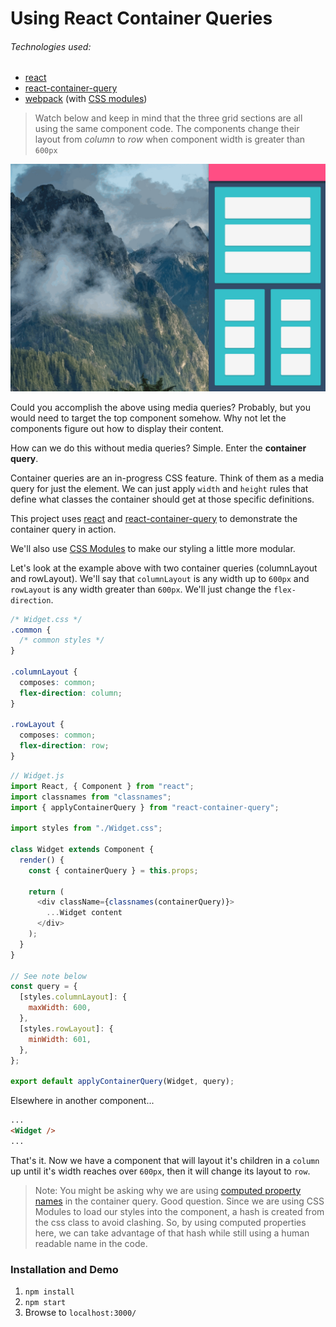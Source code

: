 # Using React Container Queries

###### Technologies used:
- [react](https://facebook.github.io/react/)
- [react-container-query](http://d6u.github.io/react-container-query/)
- [webpack](https://github.com/webpack/webpack) (with [CSS modules](https://github.com/css-modules/css-modules))

> Watch below and keep in mind that the three grid sections are all using the same component code. The components change their layout from _column_ to _row_ when component width is greater than `600px`

![Container Queries FTW](container-query.gif)

Could you accomplish the above using media queries? Probably, but you would need to target the top component somehow. Why not let the components figure out how to display their content.

How can we do this without media queries? Simple. Enter the **container query**.

Container queries are an in-progress CSS feature. Think of them as a media query for just the element. We can just apply `width` and `height` rules that define what classes the container should get at those specific definitions.

This project uses [react](https://facebook.github.io/react/) and [react-container-query](http://d6u.github.io/react-container-query/) to demonstrate the container query in action. 

We'll also use [CSS Modules](https://github.com/css-modules/css-modules) to make our styling a little more modular.

Let's look at the example above with two container queries (columnLayout and rowLayout). We'll say that `columnLayout` is any width up to `600px` and `rowLayout` is any width greater than `600px`. We'll just change the `flex-direction`.
```css
/* Widget.css */
.common {
  /* common styles */
}

.columnLayout {
  composes: common;
  flex-direction: column;
}

.rowLayout {
  composes: common;
  flex-direction: row;
}
```
```js
// Widget.js
import React, { Component } from "react";
import classnames from "classnames";
import { applyContainerQuery } from "react-container-query";

import styles from "./Widget.css";

class Widget extends Component {
  render() {
    const { containerQuery } = this.props;
  
    return (
      <div className={classnames(containerQuery)}>
        ...Widget content
      </div>
    );
  }
}

// See note below
const query = {
  [styles.columnLayout]: {
    maxWidth: 600,
  },
  [styles.rowLayout]: {
    minWidth: 601,
  },
};

export default applyContainerQuery(Widget, query);
```

Elsewhere in another component...
```html
...
<Widget />
...
```

That's it. Now we have a component that will layout it's children in a `column` up until it's width reaches over `600px`, then it will change its layout to `row`.

> Note: You might be asking why we are using [computed property names](https://github.com/lukehoban/es6features#enhanced-object-literals) in the container query. Good question. Since we are using CSS Modules to load our styles into the component, a hash is created from the css class to avoid clashing. So, by using computed properties here, we can take advantage of that hash while still using a human readable name in the code.

### Installation and Demo
1. `npm install`
2. `npm start`
3. Browse to `localhost:3000/`
